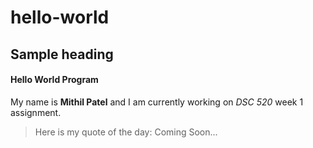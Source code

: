 # hello-world
## Sample heading 
#### Hello World Program

My name is **Mithil Patel** and I am currently working on *DSC 520* week 1 assignment.
> Here is my quote of the day: Coming Soon...
